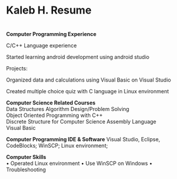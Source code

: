 # Kaleb H. Resume
#
**Computer Programming Experience**

C/C++ Language experience

Started learning android development using android studio

Projects:

Organized data and calculations using Visual Basic on Visual Studio

Created multiple choice quiz with C language in Linux environment

**Computer Science Related Courses**	
Data Structures
Algorithm Design/Problem Solving 		
Object Oriented Programming with C++		 					
Discrete Structure for Computer Science 
Assembly Language 				
Visual Basic

**Computer Programming IDE & Software**	
Visual Studio, Eclipse, CodeBlocks; WinSCP; Linux environment; 
				     					      
**Computer Skills**	 
•	Operated Linux environment 
•	Use WinSCP on Windows
•	Troubleshooting 

